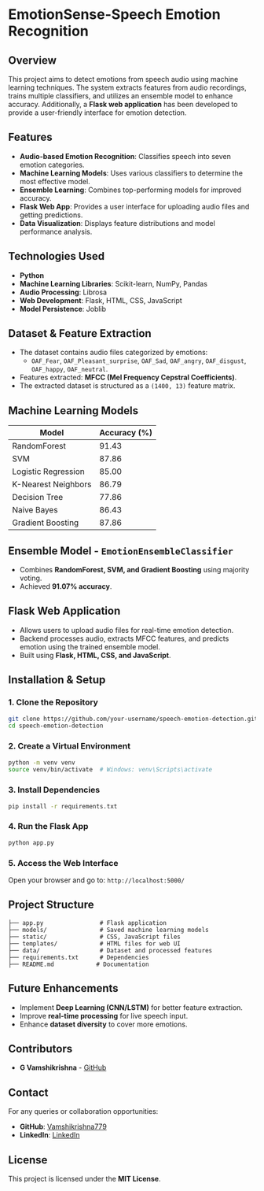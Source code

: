 # EmotionSense-Speech Emotion Recognition

## Overview
This project aims to detect emotions from speech audio using machine learning techniques. The system extracts features from audio recordings, trains multiple classifiers, and utilizes an ensemble model to enhance accuracy. Additionally, a **Flask web application** has been developed to provide a user-friendly interface for emotion detection.

## Features
- **Audio-based Emotion Recognition**: Classifies speech into seven emotion categories.
- **Machine Learning Models**: Uses various classifiers to determine the most effective model.
- **Ensemble Learning**: Combines top-performing models for improved accuracy.
- **Flask Web App**: Provides a user interface for uploading audio files and getting predictions.
- **Data Visualization**: Displays feature distributions and model performance analysis.

## Technologies Used
- **Python**
- **Machine Learning Libraries**: Scikit-learn, NumPy, Pandas
- **Audio Processing**: Librosa
- **Web Development**: Flask, HTML, CSS, JavaScript
- **Model Persistence**: Joblib

## Dataset & Feature Extraction
- The dataset contains audio files categorized by emotions:
  - `OAF_Fear`, `OAF_Pleasant_surprise`, `OAF_Sad`, `OAF_angry`, `OAF_disgust`, `OAF_happy`, `OAF_neutral`.
- Features extracted: **MFCC (Mel Frequency Cepstral Coefficients)**.
- The extracted dataset is structured as a `(1400, 13)` feature matrix.

## Machine Learning Models
| Model                   | Accuracy (%) |
|-------------------------|-------------|
| RandomForest           | 91.43       |
| SVM                    | 87.86       |
| Logistic Regression    | 85.00       |
| K-Nearest Neighbors    | 86.79       |
| Decision Tree          | 77.86       |
| Naive Bayes            | 86.43       |
| Gradient Boosting      | 87.86       |

## Ensemble Model - `EmotionEnsembleClassifier`
- Combines **RandomForest, SVM, and Gradient Boosting** using majority voting.
- Achieved **91.07% accuracy**.

## Flask Web Application
- Allows users to upload audio files for real-time emotion detection.
- Backend processes audio, extracts MFCC features, and predicts emotion using the trained ensemble model.
- Built using **Flask, HTML, CSS, and JavaScript**.

## Installation & Setup
### 1. Clone the Repository
```sh
git clone https://github.com/your-username/speech-emotion-detection.git
cd speech-emotion-detection
```
### 2. Create a Virtual Environment
```sh
python -m venv venv
source venv/bin/activate  # Windows: venv\Scripts\activate
```
### 3. Install Dependencies
```sh
pip install -r requirements.txt
```
### 4. Run the Flask App
```sh
python app.py
```
### 5. Access the Web Interface
Open your browser and go to: `http://localhost:5000/`

## Project Structure
```
├── app.py                # Flask application
├── models/               # Saved machine learning models
├── static/               # CSS, JavaScript files
├── templates/            # HTML files for web UI
├── data/                 # Dataset and processed features
├── requirements.txt      # Dependencies
├── README.md            # Documentation
```

## Future Enhancements
- Implement **Deep Learning (CNN/LSTM)** for better feature extraction.
- Improve **real-time processing** for live speech input.
- Enhance **dataset diversity** to cover more emotions.

## Contributors
- **G Vamshikrishna** - [GitHub](https://github.com/Vamshikrishna779)

## Contact
For any queries or collaboration opportunities:
- **GitHub**: [Vamshikrishna779](https://github.com/Vamshikrishna779)
- **LinkedIn**: [LinkedIn](www.linkedin.com/in/vamshikrishna9608/)

## License
This project is licensed under the **MIT License**.
